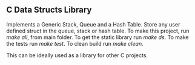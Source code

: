 ## C Data Structs Library

Implements a Generic Stack, Queue and a Hash Table. Store any user defined struct in the queue, stack or hash table. 
To make this project, run *make all*, from main folder. To get the static library run *make ds*. To make the tests run *make test*. To clean build run *make clean*.

This can be ideally used as a library for other C projects.
